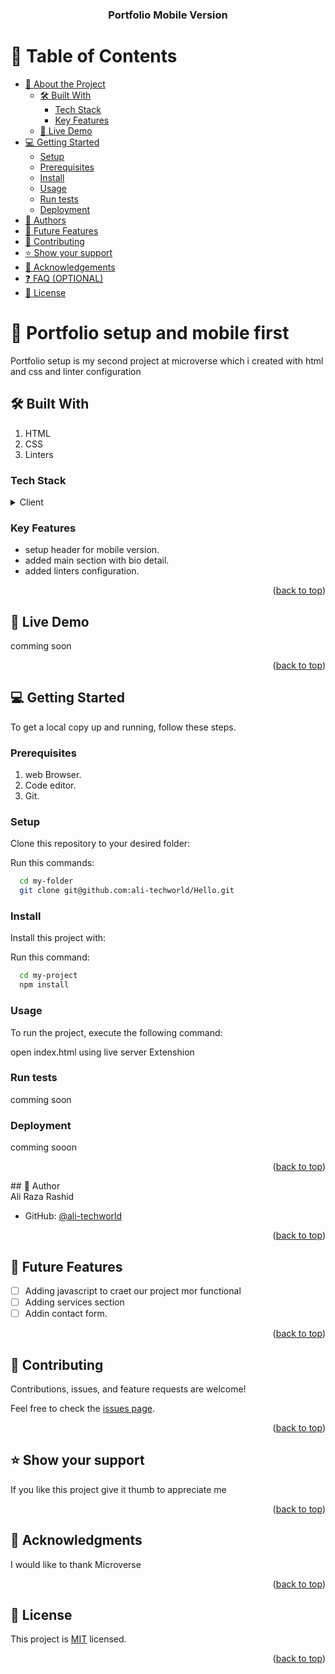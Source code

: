 <a name="readme-top"></a>


<div align="center">


  <h3><b>Portfolio Mobile Version</b></h3>

</div>


# 📗 Table of Contents

- [📖 About the Project](#about-project)
  - [🛠 Built With](#built-with)
    - [Tech Stack](#tech-stack)
    - [Key Features](#key-features)
  - [🚀 Live Demo](#live-demo)
- [💻 Getting Started](#getting-started)
  - [Setup](#setup)
  - [Prerequisites](#prerequisites)
  - [Install](#install)
  - [Usage](#usage)
  - [Run tests](#run-tests)
  - [Deployment](#deployment)
- [👥 Authors](#authors)
- [🔭 Future Features](#future-features)
- [🤝 Contributing](#contributing)
- [⭐️ Show your support](#support)
- [🙏 Acknowledgements](#acknowledgements)
- [❓ FAQ (OPTIONAL)](#faq)
- [📝 License](#license)


# 📖 Portfolio setup and mobile first<a name="about-project"></a>
Portfolio setup  is my second project at microverse which i created with html and css and linter configuration

## 🛠 Built With <a name="built-with"></a>
1. HTML
2. CSS
3. Linters

### Tech Stack <a name="tech-stack"></a>
<details>
  <summary>Client</summary>
  <ul>
    <li><a href="https://index.HTML/">HTML</a></li>
    <li><a href="https://Style.CSS/">CSS</a></li>
    
  </ul>
</details>

### Key Features <a name="key-features"></a>

- setup header for mobile version.
- added main section with bio detail.
- added linters configuration.

<p align="right">(<a href="#readme-top">back to top</a>)</p>


## 🚀 Live Demo <a name="live-demo"></a>
comming soon
<p align="right">(<a href="#readme-top">back to top</a>)</p>


## 💻 Getting Started <a name="getting-started"></a>


To get a local copy up and running, follow these steps.

### Prerequisites

1. web Browser.
2. Code editor.
3. Git.


### Setup

Clone this repository to your desired folder:


Run this commands:

```sh
  cd my-folder
  git clone git@github.com:ali-techworld/Hello.git
```

### Install

Install this project with:

Run this command:

```sh
  cd my-project
  npm install
```

### Usage

To run the project, execute the following command:

open index.html using live server Extenshion

### Run tests

comming soon
### Deployment

comming sooon

<p align="right">(<a href="#readme-top">back to top</a>)</p>
## 🔭 Author <a name="author"></a>

<br>
Ali Raza Rashid

- GitHub: [@ali-techworld](https://github.com/ali-techworld)



<p align="right">(<a href="#readme-top">back to top</a>)</p>


## 🔭 Future Features <a name="future-features"></a>

- [ ] Adding javascript to craet our project mor functional
- [ ] Adding services section
- [ ] Addin contact form. 

<p align="right">(<a href="#readme-top">back to top</a>)</p>



## 🤝 Contributing <a name="contributing"></a>

Contributions, issues, and feature requests are welcome!

Feel free to check the [issues page](../../issues/).

<p align="right">(<a href="#readme-top">back to top</a>)</p>



## ⭐️ Show your support <a name="support"></a>

If you like this project give it thumb to appreciate me

<p align="right">(<a href="#readme-top">back to top</a>)</p>



## 🙏 Acknowledgments <a name="acknowledgements"></a>
I would like to thank Microverse

<p align="right">(<a href="#readme-top">back to top</a>)</p>


## 📝 License <a name="license"></a>

This project is [MIT](./LICENSE) licensed.

<p align="right">(<a href="#readme-top">back to top</a>)</p>
